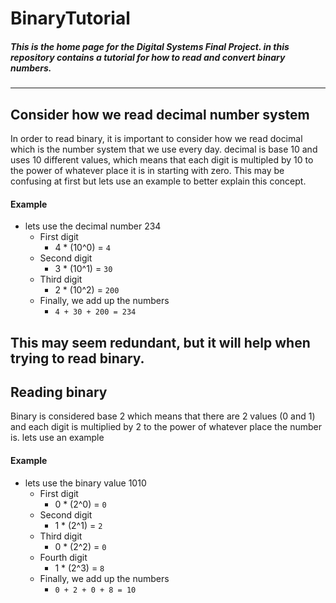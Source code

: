 # BinaryTutorial
##### This is the home page for the Digital Systems Final Project. in this repository contains a tutorial for how to read and convert binary numbers.
---
## Consider how we read decimal number system
In order to read binary, it is important to consider how we read docimal which is the number system that we use every day. decimal is base 10 and uses 10 different values, which means that each digit is multipled by 10 to the power of whatever place it is in starting with zero. This may be confusing at first but lets use an example to better explain this concept.
#### Example
* lets use the decimal number 234
    * First digit
        * 4 * (10^0) = `4`
    * Second digit
        * 3 * (10^1) = `30`
    * Third  digit
        * 2 * (10^2) = `200`
    * Finally, we add up the numbers
        * `4 + 30 + 200 = 234`
  
This may seem redundant, but it will help when trying to read binary.
---
## Reading binary
Binary is considered base 2 which means that there are 2 values (0 and 1) and each digit is multiplied by 2 to the power of whatever place the number is. lets use an example
#### Example
* lets use the binary value 1010
    * First digit
        * 0 * (2^0) = `0`
    * Second digit
        * 1 * (2^1) = `2`
    * Third digit
        * 0 * (2^2) = `0`
    * Fourth digit
        * 1 * (2^3) = `8`
    * Finally, we add up the numbers
        * `0 + 2 + 0 + 8 = 10`